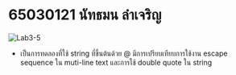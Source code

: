 # 65030121 นัทธมน ลำเจริญ
![Lab3-5](https://github.com/65030121natthamon/03376836-OOP-2566-Lab-03/assets/144195611/992b41e9-5eb4-4cb6-8069-9538675b6c28)
- เป็นการทดลองที่ใช้ string ที่ขึ้นต้นด้วย @ มีการเปรียบเทียบการใช้งาน escape sequence ใน muti-line text และการใช้ double quote ใน string
